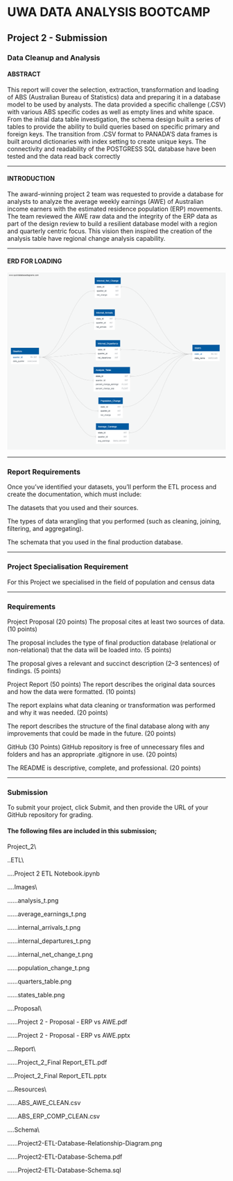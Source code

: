 # UWA DATA ANALYSIS BOOTCAMP

## Project 2 - Submission

### Data Cleanup and Analysis


#### ABSTRACT

This report will cover the selection, extraction, transformation and loading of ABS (Australian Bureau of Statistics) data and preparing it in a database model to be used by analysts. The data provided a specific challenge (.CSV) with various ABS specific codes as well as empty lines and white space. From the initial data table investigation, the schema design built a series of tables to provide the ability to build queries based on specific primary and foreign keys. The transition from .CSV format to PANADA’S data frames is built around dictionaries with index setting to create unique keys. The connectivity and readability of the POSTGRESS SQL database have been tested and the data read back correctly

------

#### INTRODUCTION

The award-winning project 2 team was requested to provide a database for analysts to analyze the average weekly earnings (AWE) of Australian income earners with the estimated residence population (ERP) movements. The team reviewed the AWE raw data and the integrity of the ERP data as part of the design review to build a resilient database model with a region and quarterly centric focus. This vision then inspired the creation of the analysis table have regional change analysis capability.

------

#### ERD FOR LOADING

<img src="/Schema/Project2-ETL-Database-Relationship-Diagram.png" alt="ERD" title="ERD">

------

### Report Requirements

Once you’ve identified your datasets, you’ll perform the ETL process and create the documentation, which must include:

The datasets that you used and their sources.

The types of data wrangling that you performed (such as cleaning, joining, filtering, and aggregating).

The schemata that you used in the final production database.

-----

### Project Specialisation Requirement

For this Project we specialised in the field of population and census data

-----

### Requirements

Project Proposal (20 points)
The proposal cites at least two sources of data. (10 points)

The proposal includes the type of final production database (relational or non-relational) that the data will be loaded into. (5 points)

The proposal gives a relevant and succinct description (2–3 sentences) of findings. (5 points)

Project Report (50 points)
The report describes the original data sources and how the data were formatted. (10 points)

The report explains what data cleaning or transformation was performed and why it was needed. (20 points)

The report describes the structure of the final database along with any improvements that could be made in the future. (20 points)

GitHub (30 Points)
GitHub repository is free of unnecessary files and folders and has an appropriate .gitignore in use. (20 points)

The README is descriptive, complete, and professional. (20 points)

------

### Submission

To submit your project, click Submit, and then provide the URL of your GitHub repository for grading.

#### The following files are included in this submission;

Project_2\

..ETL\

....Project 2 ETL Notebook.ipynb

....Images\

......analysis_t.png

......average_earnings_t.png

......internal_arrivals_t.png

......internal_departures_t.png

......internal_net_change_t.png

......population_change_t.png

......quarters_table.png

......states_table.png

....Proposal\

......Project 2 - Proposal - ERP vs AWE.pdf

......Project 2 - Proposal - ERP vs AWE.pptx

....Report\

......Project_2_Final Report_ETL.pdf

....Project_2_Final Report_ETL.pptx

....Resources\

......ABS_AWE_CLEAN.csv

......ABS_ERP_COMP_CLEAN.csv

....Schema\

......Project2-ETL-Database-Relationship-Diagram.png

......Project2-ETL-Database-Schema.pdf

......Project2-ETL-Database-Schema.sql

